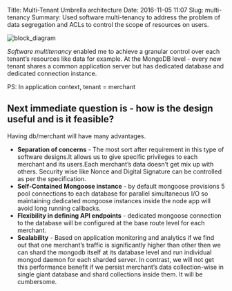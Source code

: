 Title: Multi-Tenant Umbrella architecture
Date: 2016-11-05 11:07
Slug: multi-tenancy
Summary: Used software multi-tenancy to address the problem of data segregation and ACLs to control the scope of resources on users.

![block\_diagram]({attach}../images/diy/yne_org_architecture.png)



*Software multitenancy*  enabled me to achieve a granular control over each tenant’s resources like data for example. At the MongoDB level - every new tenant shares a common application server but has dedicated database and dedicated connection instance. 

PS:  In application context, tenant = merchant

Next immediate question is - how is the design useful and is it feasible?
-------------------------------------------------------------------------
Having db/merchant will have many advantages.

 - __Separation of concerns__ - The most sort after requirement in this type of software designs.It allows us to give specific privileges to each merchant and its users.Each merchant’s data doesn’t get mix up with others. Security wise like Nonce and Digital Signature can be controlled as per the specification.
 - __Self-Contained Mongoose instance__ - by default mongoose provisions 5 pool connections to each database for parallel simultaneous I/O so maintaining dedicated mongoose instances inside the node app will avoid long running callbacks.
 - __Flexibility in defining API endpoints__ - dedicated mongoose connection to the database will be configured at the base route level for each merchant.
 - __Scalability__ - Based on application monitoring and analytics if we find out that one merchant’s traffic is significantly higher than other then we can shard the mongodb itself at its database level and run individual mongod daemon for each sharded server. In contrast, we will not get this performance benefit if we persist merchant’s data collection-wise in single giant database and shard collections inside them. It will be cumbersome.
